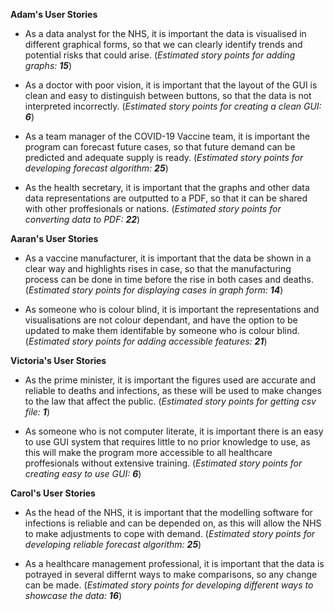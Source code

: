 **Adam's User Stories**
- As a data analyst for the NHS, it is important the data is visualised in different graphical forms, so that we can clearly identify trends and potential risks that could arise. (_Estimated story points for adding graphs: **15**_)

- As a doctor with poor vision, it is important that the layout of the GUI is clean and easy to distinguish between buttons, so that the data is not interpreted incorrectly. (_Estimated story points for creating a clean GUI: **6**_)

- As a team manager of the COVID-19 Vaccine team, it is important the program can forecast future cases, so that future demand can be predicted and adequate supply is ready. (_Estimated story points for developing forecast algorithm: **25**_)

- As the health secretary, it is important that the graphs and other data data representations are outputted to a PDF, so that it can be shared with other proffesionals or nations. (_Estimated story points for converting data to PDF: **22**_)

**Aaran's User Stories**
- As a vaccine manufacturer, it is important that the data be shown in a clear way and highlights rises in case, so that the manufacturing process can be done in time before the rise in both cases and deaths. (_Estimated story points for displaying cases in graph form: **14**_)

- As someone who is colour blind, it is important the representations and visualisations are not colour dependant, and have the option to be updated to make them identifable by someone who is colour blind. (_Estimated story points for adding accessible features: **21**_)

**Victoria's User Stories**
- As the prime minister, it is important the figures used are accurate and reliable to deaths and infections, as these will be used to make changes to the law that affect the public. (_Estimated story points for getting csv file: **1**_)

- As someone who is not computer literate, it is important there is an easy to use GUI system that requires little to no prior knowledge to use, as this will make the program more accessible to all healthcare proffesionals without extensive training. (_Estimated story points for creating easy to use GUI: **6**_)

**Carol's User Stories**
- As the head of the NHS, it is important that the modelling software for infections is reliable and can be depended on, as this will allow the NHS to make adjustments to cope with demand. (_Estimated story points for developing reliable forecast algorithm: **25**_)

- As a healthcare management professional, it is important that the data is potrayed in several differnt ways to make comparisons, so any change can be made. (_Estimated story points for developing different ways to showcase the data: **16**_)
